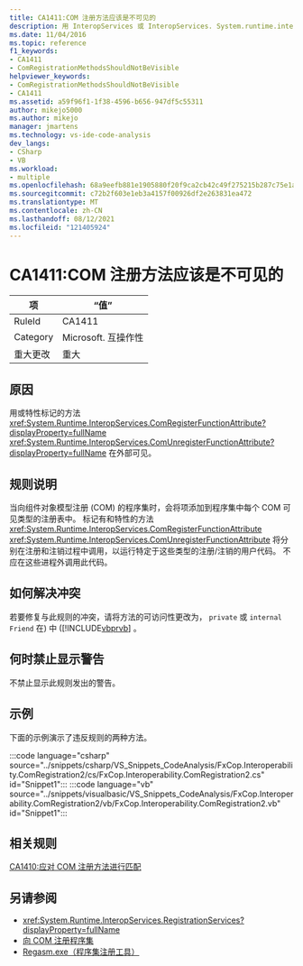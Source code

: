```yaml
---
title: CA1411:COM 注册方法应该是不可见的
description: 用 InteropServices 或 InteropServices. System.runtime.interopservices.comunregisterfunctionattribute 特性标记的方法在外部是可见的（）。
ms.date: 11/04/2016
ms.topic: reference
f1_keywords:
- CA1411
- ComRegistrationMethodsShouldNotBeVisible
helpviewer_keywords:
- ComRegistrationMethodsShouldNotBeVisible
- CA1411
ms.assetid: a59f96f1-1f38-4596-b656-947df5c55311
author: mikejo5000
ms.author: mikejo
manager: jmartens
ms.technology: vs-ide-code-analysis
dev_langs:
- CSharp
- VB
ms.workload:
- multiple
ms.openlocfilehash: 68a9eefb881e1905880f20f9ca2cb42c49f275215b287c75e1a1c19e895e0e30
ms.sourcegitcommit: c72b2f603e1eb3a4157f00926df2e263831ea472
ms.translationtype: MT
ms.contentlocale: zh-CN
ms.lasthandoff: 08/12/2021
ms.locfileid: "121405924"
---
```

# <a name="ca1411-com-registration-methods-should-not-be-visible"></a>CA1411:COM 注册方法应该是不可见的

|项|“值”|
|-|-|
|RuleId|CA1411|
|Category|Microsoft. 互操作性|
|重大更改|重大|

## <a name="cause"></a>原因

用或特性标记的方法 <xref:System.Runtime.InteropServices.ComRegisterFunctionAttribute?displayProperty=fullName> <xref:System.Runtime.InteropServices.ComUnregisterFunctionAttribute?displayProperty=fullName> 在外部可见。

## <a name="rule-description"></a>规则说明
当向组件对象模型注册 (COM) 的程序集时，会将项添加到程序集中每个 COM 可见类型的注册表中。 标记有和特性的方法 <xref:System.Runtime.InteropServices.ComRegisterFunctionAttribute> <xref:System.Runtime.InteropServices.ComUnregisterFunctionAttribute> 将分别在注册和注销过程中调用，以运行特定于这些类型的注册/注销的用户代码。 不应在这些进程外调用此代码。

## <a name="how-to-fix-violations"></a>如何解决冲突
若要修复与此规则的冲突，请将方法的可访问性更改为， `private` 或 `internal` `Friend` 在) 中 ([!INCLUDE[vbprvb](../code-quality/includes/vbprvb_md.md)] 。

## <a name="when-to-suppress-warnings"></a>何时禁止显示警告
不禁止显示此规则发出的警告。

## <a name="example"></a>示例
下面的示例演示了违反规则的两种方法。

:::code language="csharp" source="../snippets/csharp/VS_Snippets_CodeAnalysis/FxCop.Interoperability.ComRegistration2/cs/FxCop.Interoperability.ComRegistration2.cs" id="Snippet1":::
:::code language="vb" source="../snippets/visualbasic/VS_Snippets_CodeAnalysis/FxCop.Interoperability.ComRegistration2/vb/FxCop.Interoperability.ComRegistration2.vb" id="Snippet1":::

## <a name="related-rules"></a>相关规则
[CA1410:应对 COM 注册方法进行匹配](../code-quality/ca1410.md)

## <a name="see-also"></a>另请参阅

- <xref:System.Runtime.InteropServices.RegistrationServices?displayProperty=fullName>
- [向 COM 注册程序集](/dotnet/framework/interop/registering-assemblies-with-com)
- [Regasm.exe（程序集注册工具）](/dotnet/framework/tools/regasm-exe-assembly-registration-tool)
